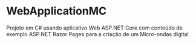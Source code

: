 # WebApplicationMC
Projeto em C# usando aplicativo Web ASP.NET Core com conteúdo de exemplo ASP.NET Razor Pages para a criação de um Micro-ondas digital.
